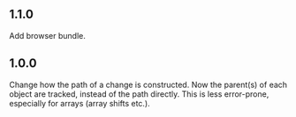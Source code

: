 ## **1.1.0**

Add browser bundle.

## **1.0.0**

Change how the path of a change is constructed. Now the parent(s) of each object are tracked, instead of the path directly. This is less error-prone, especially for arrays (array shifts etc.).